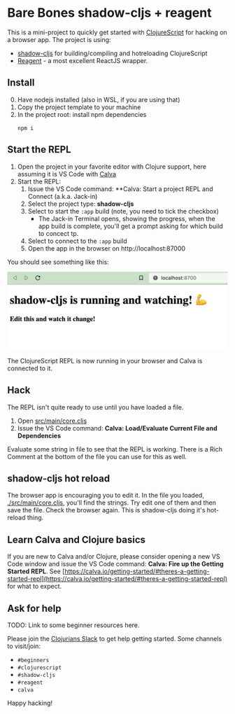 # Bare Bones shadow-cljs + reagent

This is a mini-project to quickly get started with [ClojureScript](https://clojurescript.org) for hacking on a browser app. The project is using:

* [shadow-cljs](https://github.com/thheller/shadow-cljs) for building/compiling and hotreloading ClojureScript
* [Reagent](https://reagent-project.github.io/) - a most excellent ReactJS wrapper.

## Install

0. Have nodejs installed (also in WSL, if you are using that)
1. Copy the project template to your machine
1. In the project root: install npm dependencies
   ```
   npm i
   ```

## Start the REPL

1. Open the project in your favorite editor with Clojure support, here assuming it is VS Code with [Calva](https://calva.io/)
1. Start the REPL:
   1. Issue the VS Code command: **Calva: Start a project REPL and Connect (a.k.a. Jack-in)
   1. Select the project type: **shadow-cljs**
   1. Select to start the `:app` build (note, you need to tick the checkbox)
      * The Jack-in Terminal opens, showing the progress, when the app build is complete, you'll get a prompt asking for which build to concect tp.
   1. Select to connect to the `:app` build
   1. Open the app in the browser on http://localhost:87000

You should see something like this:

![](./shadow-app-running.jpg)

The ClojureScript REPL is now running in your browser and Calva is connected to it.

## Hack

The REPL isn't quite ready to use until you have loaded a file.

1. Open [src/main/core.cljs](src/main/core.cljs)
1. Issue the VS Code command: **Calva: Load/Evaluate Current File and Dependencies**

Evaluate some string in file to see that the REPL is working. There is a Rich Comment at the bottom of the file you can use for this as well.


## shadow-cljs hot reload

The browser app is encouraging you to edit it. In the file you loaded, [./src/main/core.cljs](./src/main/core.cljs), you'll find the strings. Try edit one of them and then save the file. Check the browser again. This is shadow-cljs doing it's hot-reload thing.

## Learn Calva and Clojure basics

If you are new to Calva and/or Clojure, please consider opening a new VS Code window and issue the VS Code command: **Calva: Fire up the Getting Started REPL**. See [https://calva.io/getting-started/#theres-a-getting-started-repl](https://calva.io/getting-started/#theres-a-getting-started-repl) for what to expect.

## Ask for help

TODO: Link to some beginner resources here.

Please join the [Clojurians Slack](http://clojurians.net) to get help getting started. Some channels to visit/join:
* `#beginners`
* `#clojurescript`
* `#shadow-cljs`
* `#reagent`
* `calva`

Happy hacking!